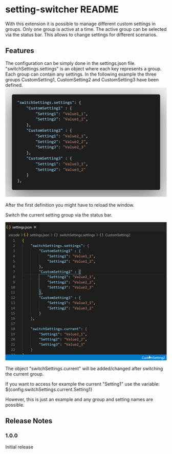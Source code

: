# setting-switcher README

With this extension it is possible to manage different custom settings in groups. Only one group is active at a time. The active group can be selected via the status bar. This allows to change settings for different scenarios.

## Features

The configuration can be simply done in the settings.json file. "switchSettings.settings" is an object where each key represents a group. Each group can contain any settings. In the following example the three groups CustomSetting1, CustomSetting2 and CustomSetting3 have been defined.
![feature defining_groups](images/settings_example.png)

After the first definition you might have to reload the window.

Switch the current setting group via the status bar.

![feature switching_groups](images/switch_settings_example.gif)

The object "switchSettings.current" will be added/changed after switching the current group.

If you want to access for example the current "Setting1" use the variable:
${config:switchSettings.current.Setting1}

However, this is just an example and any group and setting names are possible.

## Release Notes

### 1.0.0

Initial release
